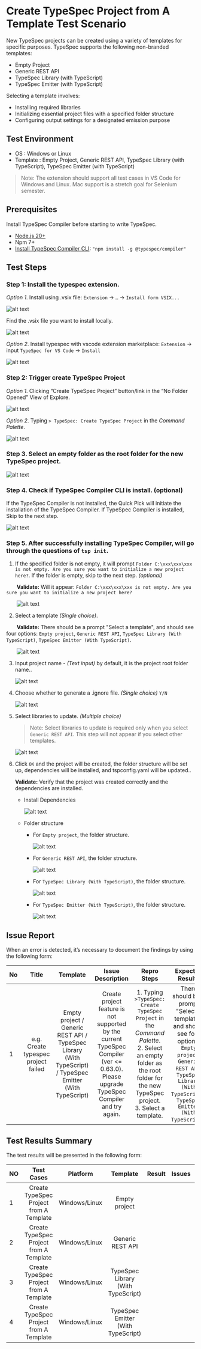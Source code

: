 # Create TypeSpec Project from A Template Test Scenario

New TypeSpec projects can be created using a variety of templates for specific purposes. TypeSpec supports the following non-branded templates:

* Empty Project
* Generic REST API
* TypeSpec Library (with TypeScript)
* TypeSpec Emitter (with TypeScript)

Selecting a template involves:

* Installing required libraries
* Initializing essential project files with a specified folder structure
* Configuring output settings for a designated emission purpose


## Test Environment

* OS : Windows or Linux
* Template : Empty Project, Generic REST API, TypeSpec Library (with TypeScript), TypeSpec Emitter (with TypeScript)

> Note: The extension should support all test cases in VS Code for Windows and Linux. Mac support is a stretch goal for Selenium semester.

## Prerequisites

Install TypeSpec Compiler before starting to write TypeSpec.

* [Node.js 20+](https://nodejs.org/download/)
* Npm 7+
* [Install TypeSpec Compiler CLI](https://typespec.io/docs/): `"npm install -g @typespec/compiler"`

## Test Steps

### Step 1: Install the typespec extension.

_Option 1_. Install using .vsix file: 
   `Extension` -> `…` -> `Install form VSIX...`
   
   ![alt text](./images/InstallTypespec_VSIX.png)

   Find the .vsix file you want to install locally.
   
   ![alt text](./images/InstallTypeSpec_SelectVSIXFileTest.png)

_Option 2_. Install typespec with vscode extension marketplace:
   `Extension` -> input `TypeSpec for VS Code` -> `Install`
   
   ![alt text](./images/InstallTypespec_ExtensionMarketplaceTest01.png)

### Step 2: Trigger create TypeSpec Project

_Option 1_. Clicking “Create TypeSpec Project” button/link in the “No Folder Opened” View of Explore.
   
   ![alt text](./images/TriggerCreateTypeSpecProject_NoFolderOpened.png)

_Option 2_. Typing `> TypeSpec: Create TypeSpec Project` in the _Command Palette_.
   
   ![alt text](./images/TriggerCreateTypeSpecProject_CommandPalette.png)

### Step 3. Select an empty folder as the root folder for the new TypeSpec project.
   
   ![alt text](./images/CreateTypeSpecProject_SelectFolderTest.png)

### Step 4. Check if TypeSpec Compiler CLI is install. (optional)

If the TypeSpec Compiler is not installed, the Quick Pick will initiate the installation of the TypeSpec Compiler. If TypeSpec Compiler is installed, Skip to the next step.
   
   ![alt text](./images/CreateTypeSpecProject_InstallTypeSpecCompiler.png)

### Step 5. After successfully installing TypeSpec Compiler, will go through the questions of `tsp init`.

   1. If the specified folder is not empty, it will prompt `Folder C:\xxx\xxx\xxx is not empty. Are you sure you want to initialize a new project here?`. If the folder is empty, skip to the next step. _(optional)_

   &emsp;&emsp;**Validate:** Will it appear: `Folder C:\xxx\xxx\xxx is not empty. Are you sure you want to initialize a new project here?`
   
   &emsp;&emsp;![alt text](./images/CreateTypeSpecProject_VerifyFolderIsEmpty.png)

   2. Select a template _(Single choice)_.

   &emsp;&emsp;**Validate:** There should be a prompt "Select a template", and should see four options: `Empty project`, `Generic REST API`, `TypeSpec Library (With TypeScript)`, `TypeSpec Emitter (With TypeScript)`.
   
   &emsp;&emsp;![alt text](./images/CreateTypeSpecProject_SelectTemplate.png)

   3. Input project name - _(Text input)_ by default, it is the project root folder name..

      ![alt text](./images/CreateTypeSpecProject_InputProjectName.png)

   4. Choose whether to generate a .ignore file. _(Single choice)_ `Y/N`

      ![alt text](./images/CreateTypeSpecProject_Generate_ignoreFile.png)

   5. Select libraries to update. _(Multiple choice)_

      > Note: Select libraries to update is required only when you select `Generic REST API`. This step will not appear if you select other templates.

      ![alt text](./images/CreateTypeSpecProject_InstallOrUpdateLibraries.png)

   6. Click `OK` and the project will be created, the folder structure will be set up, dependencies will be installed, and tspconfig.yaml will be updated..

      **Validate:** Verify that the project was created correctly and the dependencies are installed.
      
      - Install Dependencies

        ![alt text](./images/CreateTypeSpecProject_InstallDependencies.png)

      - Folder structure

        - For `Empty project`, the folder structure.
        
          ![alt text](./images/CreateTypeSpecProject_CreateSucceedFolder_EmptyProject.png)

        - For `Generic REST API`, the folder structure.

          ![alt text](./images/CreateTypeSpecProject_CreateSucceedFolder_GenericRESTAPI.png)

        - For `TypeSpec Library (With TypeScript)`, the folder structure.
     
          ![alt text](./images/CreateTypeSpecProject_CreateSucceedFolder_TypeSpecLibrary.png)

        - For `TypeSpec Emitter (With TypeScript)`, the folder structure.
     
          ![alt text](./images/CreateTypeSpecProject_CreateSucceedFolder_TypeSpecEmitter.png)

## Issue Report

When an error is detected, it’s necessary to document the findings by using the following form:

| No | Title | Template | Issue Description | Repro Steps | Expected Results | Actual Results | Comments |
| ---------| :--: | :--: | :--: | :--: | :--: | :--: | :--: |
| 1 | e.g. Create typespec project failed | Empty project / Generic REST API / TypeSpec Library (With TypeScript) / TypeSpec Emitter (With TypeScript) | Create project feature is not supported by the current TypeSpec Compiler (ver <= 0.63.0). Please upgrade TypeSpec Compiler and try again. | 1. Typing `>TypeSpec: Create TypeSpec Project` in the _Command Palette_. <br> 2. Select an empty folder as the root folder for the new TypeSpec project. <br> 3. Select a template. | There should be a prompt "Select a template", and should see four options: `Empty project`, `Generic REST API`, `TypeSpec Library (With TypeScript)`, `TypeSpec Emitter (With TypeScript)`. | Create project feature is not supported by the current TypeSpec Compiler (ver <= 0.63.0). Please upgrade TypeSpec Compiler and try again. | Issue link |

## Test Results Summary

The test results will be presented in the following form:

| NO | Test Cases | Platform | Template | Result | Issues | Comments |
|  --------------- | :-: |:-: | :--: | :--: | :--: | :--: |
| 1 | Create TypeSpec Project from A Template | Windows/Linux | Empty project |  |  |  |
| 2 | Create TypeSpec Project from A Template | Windows/Linux | Generic REST API |  |  |  |
| 3 | Create TypeSpec Project from A Template | Windows/Linux | TypeSpec Library (With TypeScript) |  |  |  |
| 4 | Create TypeSpec Project from A Template | Windows/Linux | TypeSpec Emitter (With TypeScript) |  |  |  |
